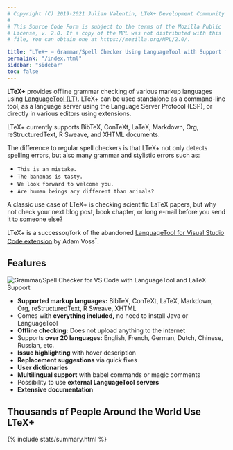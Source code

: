 ```yaml
---
# Copyright (C) 2019-2021 Julian Valentin, LTeX+ Development Community
#
# This Source Code Form is subject to the terms of the Mozilla Public
# License, v. 2.0. If a copy of the MPL was not distributed with this
# file, You can obtain one at https://mozilla.org/MPL/2.0/.

title: "LTeX+ – Grammar/Spell Checker Using LanguageTool with Support for LaTeX, Markdown, and Others"
permalink: "/index.html"
sidebar: "sidebar"
toc: false
---
```


**LTeX+** provides offline grammar checking of various markup languages using [LanguageTool&nbsp;(LT)](https://languagetool.org/). LTeX+ can be used standalone as a command-line tool, as a language server using the Language Server Protocol (LSP), or directly in various editors using extensions.

LTeX+ currently supports BibTeX, ConTeXt, LaTeX, Markdown, Org, reStructuredText, R Sweave, and XHTML documents.

The difference to regular spell checkers is that LTeX+ not only detects spelling errors, but also many grammar and stylistic errors such as:

- `This is an mistake.`
- `The bananas is tasty.`
- `We look forward to welcome you.`
- `Are human beings any different than animals?`

A classic use case of LTeX+ is checking scientific LaTeX papers, but why not check your next blog post, book chapter, or long e-mail before you send it to someone else?

LTeX+ is a successor/fork of the abandoned [LanguageTool for Visual Studio Code extension](https://github.com/adamvoss/vscode-languagetool) by Adam Voss<sup>†</sup>.

<div style="margin-bottom:30px;"></div>

## Features

![Grammar/Spell Checker for VS Code with LanguageTool and LaTeX Support](https://github.com/ltex-plus/vscode-ltex-plus/raw/release/img/banner-ltex.png)

- **Supported markup languages:** BibTeX, ConTeXt, LaTeX, Markdown, Org, reStructuredText, R Sweave, XHTML
- Comes with **everything included,** no need to install Java or LanguageTool
- **Offline checking:** Does not upload anything to the internet
- Supports **over 20 languages:** English, French, German, Dutch, Chinese, Russian, etc.
- **Issue highlighting** with hover description
- **Replacement suggestions** via quick fixes
- **User dictionaries**
- **Multilingual support** with babel commands or magic comments
- Possibility to use **external LanguageTool servers**
- **Extensive documentation**

<div style="margin-bottom:30px;"></div>

## Thousands of People Around the World Use LTeX+

{% include stats/summary.html %}
